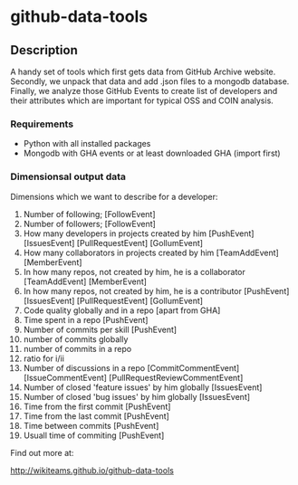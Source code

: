 github-data-tools
=================

## Description

A handy set of tools which first gets data from GitHub Archive website. Secondly, we unpack that data and add .json files to a mongodb database. Finally, we analyze those GitHub Events to create list of developers and their attributes which are important for typical OSS and COIN analysis.

### Requirements

* Python with all installed packages
* Mongodb with GHA events or at least downloaded GHA (import first)

### Dimensionsal output data

Dimensions which we want to describe for a developer:

1.	Number of following; [FollowEvent]
2.	Number of followers; [FollowEvent]
3.	How many developers in projects created by him [PushEvent] [IssuesEvent] [PullRequestEvent] [GollumEvent]
4.	How many collaborators in projects created by him [TeamAddEvent] [MemberEvent]
5.	In how many repos, not created by him, he is a collaborator [TeamAddEvent] [MemberEvent]
6.	In how many repos, not created by him, he is a contributor [PushEvent] [IssuesEvent] [PullRequestEvent] [GollumEvent]
7.	Code quality globally and in a repo [apart from GHA]
8.	Time spent in a repo [PushEvent]
9.	Number of commits per skill [PushEvent]
  9.	number of commits globally
  9.	number of commits in a repo
  9.	ratio for i/ii
10.	Number of discussions in a repo [CommitCommentEvent] [IssueCommentEvent] [PullRequestReviewCommentEvent]
11.	Number of closed 'feature issues' by him globally [IssuesEvent]
12.	Number of closed 'bug issues' by him globally [IssuesEvent]
13.	Time from the first commit [PushEvent]
14.	Time from the last commit  [PushEvent]
15.	Time between commits [PushEvent]
16.	Usuall time of commiting [PushEvent]

Find out more at:

http://wikiteams.github.io/github-data-tools
